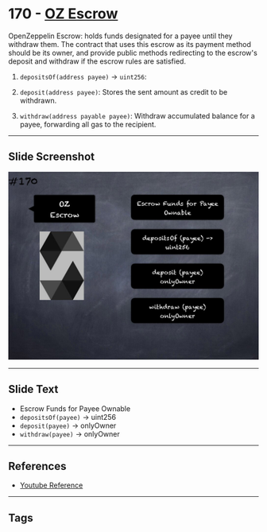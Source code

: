 # 170 - [OZ Escrow](OZ%20Escrow.md)
OpenZeppelin Escrow: holds funds designated for a payee until they withdraw them. The contract that uses this escrow as its payment method should be its owner, and provide public methods redirecting to the escrow's deposit and withdraw if the escrow rules are satisfied.

1. `depositsOf(address payee)` → `uint256`: 
    
2. `deposit(address payee)`: Stores the sent amount as credit to be withdrawn.
    
3. `withdraw(address payable payee)`: Withdraw accumulated balance for a payee, forwarding all gas to the recipient.

___
## Slide Screenshot
![170.jpg](../../images/3.%20Solidity%20201/170.jpg)
___
## Slide Text
- Escrow Funds for Payee Ownable
- `depositsOf(payee)` -> uint256
- `deposit(payee)` -> onlyOwner
- `withdraw(payee)` -> onlyOwner
___
## References
- [Youtube Reference](https://youtu.be/L_9Fk6HRwpU?t=669)
___
## Tags